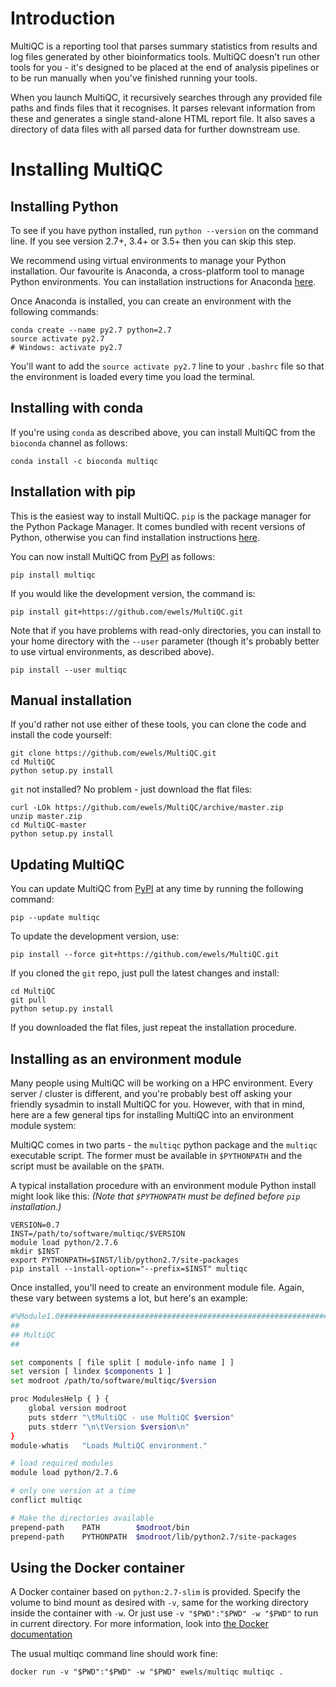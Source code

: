 # Introduction
MultiQC is a reporting tool that parses summary statistics from results and log files
generated by other bioinformatics tools. MultiQC doesn't run other tools for you -
it's designed to be placed at the end of analysis pipelines or to be run manually
when you've finished running your tools.

When you launch MultiQC, it recursively searches through any provided file paths
and finds files that it recognises. It parses relevant information from these and
generates a single stand-alone HTML report file. It also saves a directory of data
files with all parsed data for further downstream use.

# Installing MultiQC

## Installing Python
To see if you have python installed, run `python --version` on the command line.
If you see version 2.7+, 3.4+ or 3.5+ then you can skip this step.

We recommend using virtual environments to manage your Python installation.
Our favourite is Anaconda, a cross-platform tool to manage Python environments.
You can installation instructions for Anaconda
[here](http://conda.pydata.org/docs/install/quick.html).

Once Anaconda is installed, you can create an environment with the
following commands:

```
conda create --name py2.7 python=2.7
source activate py2.7
# Windows: activate py2.7
```

You'll want to add the `source activate py2.7` line to your `.bashrc` file so
that the environment is loaded every time you load the terminal.

## Installing with conda
If you're using `conda` as described above, you can install MultiQC from the `bioconda`
channel as follows:
```
conda install -c bioconda multiqc
```

## Installation with pip
This is the easiest way to install MultiQC. `pip` is the package manager for
the Python Package Manager. It comes bundled with recent versions of Python,
otherwise you can find installation instructions [here](http://pip.readthedocs.org/en/stable/installing/).

You can now install MultiQC from
[PyPI](https://pypi.python.org/pypi/multiqc) as follows:
```
pip install multiqc
```

If you would like the development version, the command is:
```
pip install git+https://github.com/ewels/MultiQC.git
```

Note that if you have problems with read-only directories, you can install to
your home directory with the `--user` parameter (though it's probably better
to use virtual environments, as described above).
```
pip install --user multiqc
```

## Manual installation
If you'd rather not use either of these tools, you can clone the code and install the code yourself:
```
git clone https://github.com/ewels/MultiQC.git
cd MultiQC
python setup.py install
```

`git` not installed? No problem - just download the flat files:
```
curl -LOk https://github.com/ewels/MultiQC/archive/master.zip
unzip master.zip
cd MultiQC-master
python setup.py install
```

## Updating MultiQC
You can update MultiQC from [PyPI](https://pypi.python.org/pypi/multiqc)
at any time by running the following command:
```
pip --update multiqc
```

To update the development version, use:
```
pip install --force git+https://github.com/ewels/MultiQC.git
```

If you cloned the `git` repo, just pull the latest changes and install:
```
cd MultiQC
git pull
python setup.py install
```

If you downloaded the flat files, just repeat the installation procedure.

## Installing as an environment module
Many people using MultiQC will be working on a HPC environment.
Every server / cluster is different, and you're probably best off asking
your friendly sysadmin to install MultiQC for you. However, with that
in mind, here are a few general tips for installing MultiQC into an
environment module system:

MultiQC comes in two parts - the `multiqc` python package and the
`multiqc` executable script. The former must be available in `$PYTHONPATH`
and the script must be available on the `$PATH`.

A typical installation procedure with an environment module Python install
might look like this: _(Note that `$PYTHONPATH` must be defined before `pip` installation.)_
```
VERSION=0.7
INST=/path/to/software/multiqc/$VERSION
module load python/2.7.6
mkdir $INST
export PYTHONPATH=$INST/lib/python2.7/site-packages
pip install --install-option="--prefix=$INST" multiqc
```

Once installed, you'll need to create an environment module file.
Again, these vary between systems a lot, but here's an example:

```bash
#%Module1.0#####################################################################
##
## MultiQC
##

set components [ file split [ module-info name ] ]
set version [ lindex $components 1 ]
set modroot /path/to/software/multiqc/$version

proc ModulesHelp { } {
    global version modroot
    puts stderr "\tMultiQC - use MultiQC $version"
    puts stderr "\n\tVersion $version\n"
}
module-whatis   "Loads MultiQC environment."

# load required modules
module load python/2.7.6

# only one version at a time
conflict multiqc

# Make the directories available
prepend-path    PATH        $modroot/bin
prepend-path	PYTHONPATH	$modroot/lib/python2.7/site-packages
```

## Using the Docker container
A Docker container based on `python:2.7-slim` is provided.
Specify the volume to bind mount as desired with `-v`, same for the working directory inside the container with `-w`. Or just use `-v "$PWD":"$PWD" -w "$PWD"` to run in current directory.
For more information, look into [the Docker documentation](https://docs.docker.com/engine/reference/commandline/run/)

The usual multiqc command line should work fine:
```
docker run -v "$PWD":"$PWD" -w "$PWD" ewels/multiqc multiqc .
```
